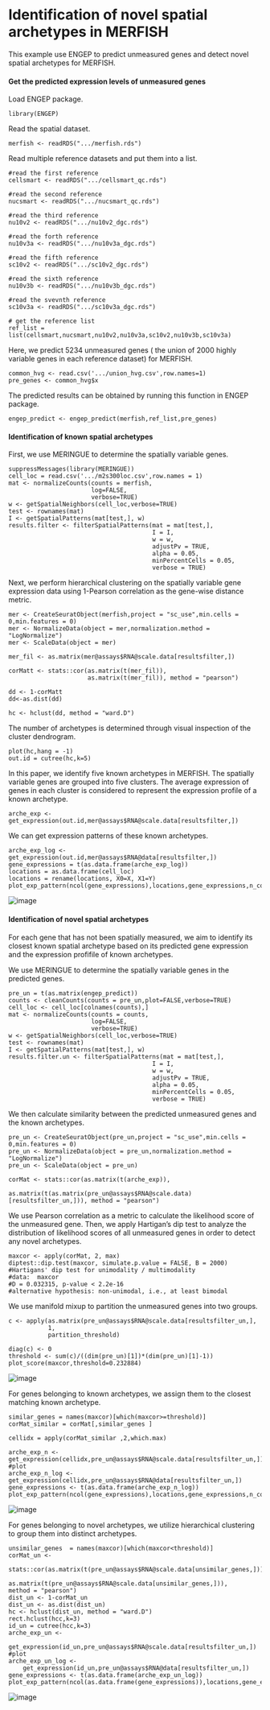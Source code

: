 # Identification of novel spatial archetypes in MERFISH

This example use ENGEP to predict unmeasured genes and detect novel spatial archetypes for MERFISH.

#### Get the predicted expression levels of unmeasured genes

Load ENGEP package.

```
library(ENGEP)
```

Read the spatial dataset. 

```
merfish <- readRDS(".../merfish.rds")
```

Read multiple reference datasets and put them into a list.

```
#read the first reference
cellsmart <- readRDS(".../cellsmart_qc.rds")

#read the second reference
nucsmart <- readRDS(".../nucsmart_qc.rds")

#read the third reference
nu10v2 <- readRDS(".../nu10v2_dgc.rds")

#read the forth reference
nu10v3a <- readRDS(".../nu10v3a_dgc.rds")

#read the fifth reference
sc10v2 <- readRDS(".../sc10v2_dgc.rds")

#read the sixth reference
nu10v3b <- readRDS(".../nu10v3b_dgc.rds")

#read the svevnth reference
sc10v3a <- readRDS(".../sc10v3a_dgc.rds")

# get the reference list
ref_list = list(cellsmart,nucsmart,nu10v2,nu10v3a,sc10v2,nu10v3b,sc10v3a)
```

Here, we predict 5234 unmeasured genes ( the union of 2000 highly variable genes in each reference dataset) for MERFISH.

```
common_hvg <- read.csv('.../union_hvg.csv',row.names=1)
pre_genes <- common_hvg$x
```

The predicted results can be obtained by running this function in ENGEP package.

```
engep_predict <- engep_predict(merfish,ref_list,pre_genes)
```

#### Identification of known spatial archetypes

First, we use MERINGUE to determine the spatially variable genes.

```
suppressMessages(library(MERINGUE))
cell_loc = read.csv('.../m2s300loc.csv',row.names = 1)
mat <- normalizeCounts(counts = merfish,
                       log=FALSE,
                       verbose=TRUE)
w <- getSpatialNeighbors(cell_loc,verbose=TRUE)
test <- rownames(mat)
I <- getSpatialPatterns(mat[test,], w)
results.filter <- filterSpatialPatterns(mat = mat[test,],
                                        I = I,
                                        w = w,
                                        adjustPv = TRUE,
                                        alpha = 0.05,
                                        minPercentCells = 0.05,
                                        verbose = TRUE)
```

Next, we perform hierarchical clustering on the spatially variable gene expression data using 1-Pearson correlation as the gene-wise distance metric. 

```
mer <- CreateSeuratObject(merfish,project = "sc_use",min.cells = 0,min.features = 0)
mer <- NormalizeData(object = mer,normalization.method = "LogNormalize")
mer <- ScaleData(object = mer)

mer_fil <- as.matrix(mer@assays$RNA@scale.data[resultsfilter,])

corMatt <- stats::cor(as.matrix(t(mer_fil)),
                      as.matrix(t(mer_fil)), method = "pearson")

dd <- 1-corMatt
dd<-as.dist(dd)

hc <- hclust(dd, method = "ward.D")
```

 The number of archetypes is determined through visual inspection of the cluster dendrogram.

```
plot(hc,hang = -1)
out.id = cutree(hc,k=5)
```

In this paper, we identify five known archetypes in MERFISH. The spatially variable genes are grouped into five clusters. The average expression of genes in each cluster is considered to represent the expression profile of a known archetype.

```
arche_exp <- get_expression(out.id,mer@assays$RNA@scale.data[resultsfilter,])
```

We can get expression patterns of these known archetypes.

```
arche_exp_log <- get_expression(out.id,mer@assays$RNA@data[resultsfilter,])
gene_expressions = t(as.data.frame(arche_exp_log))
locations = as.data.frame(cell_loc)
locations = rename(locations, X0=X, X1=Y)
plot_exp_pattern(ncol(gene_expressions),locations,gene_expressions,n_col=5)
```
![image](https://github.com/st-yang97/ENGEP-examples/blob/master/docs/known_archetype.png)



#### Identification of novel spatial archetypes

For each gene that has not been spatially measured, we aim to identify its closest known spatial archetype based on its predicted gene expression and the expression profifile of known archetypes.

We use MERINGUE to determine the spatially variable genes in the predicted genes.

```
pre_un = t(as.matrix(engep_predict))
counts <- cleanCounts(counts = pre_un,plot=FALSE,verbose=TRUE)
cell_loc <- cell_loc[colnames(counts),]
mat <- normalizeCounts(counts = counts,
                       log=FALSE,
                       verbose=TRUE)
w <- getSpatialNeighbors(cell_loc,verbose=TRUE)
test <- rownames(mat)
I <- getSpatialPatterns(mat[test,], w)
results.filter.un <- filterSpatialPatterns(mat = mat[test,],
                                        I = I,
                                        w = w,
                                        adjustPv = TRUE,
                                        alpha = 0.05,
                                        minPercentCells = 0.05,
                                        verbose = TRUE)
```

We then calculate similarity between the predicted unmeasured genes and the known archetypes.

```
pre_un <- CreateSeuratObject(pre_un,project = "sc_use",min.cells = 0,min.features = 0)
pre_un <- NormalizeData(object = pre_un,normalization.method = "LogNormalize")
pre_un <- ScaleData(object = pre_un)

corMat <- stats::cor(as.matrix(t(arche_exp)),
                     as.matrix(t(as.matrix(pre_un@assays$RNA@scale.data) [resultsfilter_un,])), method = "pearson")
```

We use Pearson correlation as a metric to calculate the likelihood score of the unmeasured gene.  Then, we apply Hartigan’s dip test to analyze the distribution of likelihood scores of all unmeasured genes in order to detect any novel archetypes. 

```
maxcor <- apply(corMat, 2, max)
diptest::dip.test(maxcor, simulate.p.value = FALSE, B = 2000)
#Hartigans' dip test for unimodality / multimodality
#data:  maxcor
#D = 0.032315, p-value < 2.2e-16
#alternative hypothesis: non-unimodal, i.e., at least bimodal
```

We use manifold mixup to partition the unmeasured genes into two groups.

```
c <- apply(as.matrix(pre_un@assays$RNA@scale.data[resultsfilter_un,],
           1,
           partition_threshold)

diag(c) <- 0
threshold <- sum(c)/((dim(pre_un)[1])*(dim(pre_un)[1]-1))
plot_score(maxcor,threshold=0.232884)
```
![image](https://github.com/st-yang97/ENGEP-examples/blob/master/docs/scores.png)

For genes belonging to known archetypes, we assign them to the closest matching known archetype.

```
similar_genes = names(maxcor)[which(maxcor>=threshold)]
corMat_similar = corMat[,similar_genes ]

cellidx = apply(corMat_similar ,2,which.max)

arche_exp_n <- get_expression(cellidx,pre_un@assays$RNA@scale.data[resultsfilter_un,])
#plot
arche_exp_n_log <- get_expression(cellidx,pre_un@assays$RNA@data[resultsfilter_un,])
gene_expressions <- t(as.data.frame(arche_exp_n_log))
plot_exp_pattern(ncol(gene_expressions),locations,gene_expressions,n_col=5)
```
![image](https://github.com/st-yang97/ENGEP-examples/blob/master/docs/known_n.png)

For genes belonging to novel archetypes, we utilize hierarchical clustering to group them into distinct archetypes.

```
unsimilar_genes  = names(maxcor)[which(maxcor<threshold)]
corMat_un <- 
    stats::cor(as.matrix(t(pre_un@assays$RNA@scale.data[unsimilar_genes,])), 
               as.matrix(t(pre_un@assays$RNA@scale.data[unsimilar_genes,])),                method = "pearson")
dist_un <- 1-corMat_un
dist_un <- as.dist(dist_un)
hc <- hclust(dist_un, method = "ward.D")
rect.hclust(hcc,k=3)
id_un = cutree(hcc,k=3)
arche_exp_un <- 
    get_expression(id_un,pre_un@assays$RNA@scale.data[resultsfilter_un,])
#plot
arche_exp_un_log <- 
    get_expression(id_un,pre_un@assays$RNA@data[resultsfilter_un,])
gene_expressions <- t(as.data.frame(arche_exp_un_log))
plot_exp_pattern(ncol(as.data.frame(gene_expressions)),locations,gene_expressions,n_col=3)
```
![image](https://github.com/st-yang97/ENGEP-examples/blob/master/docs/novel.png)

